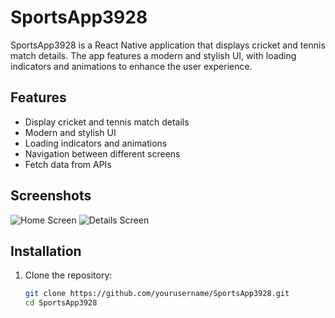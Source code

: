 # SportsApp3928

SportsApp3928 is a React Native application that displays cricket and tennis match details. The app features a modern and stylish UI, with loading indicators and animations to enhance the user experience.

## Features

- Display cricket and tennis match details
- Modern and stylish UI
- Loading indicators and animations
- Navigation between different screens
- Fetch data from APIs

## Screenshots

![Home Screen](screenshots/home.png)
![Details Screen](screenshots/details.png)

## Installation

1. Clone the repository:
   ```sh
   git clone https://github.com/yourusername/SportsApp3928.git
   cd SportsApp3928
